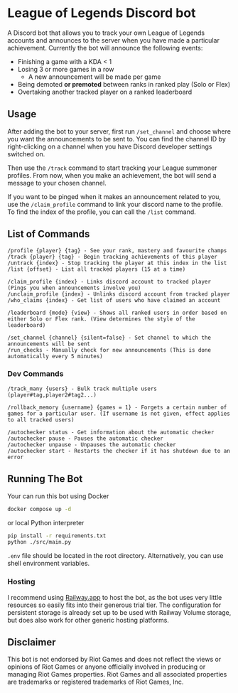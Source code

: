 # League of Legends Discord bot

A Discord bot that allows you to track your own League of Legends accounts and announces to the server when you have made a particular achievement. Currently the bot will announce the following events:

- Finishing a game with a KDA < 1
- Losing 3 or more games in a row
  - A new announcement will be made per game
- Being demoted **or premoted** between ranks in ranked play (Solo or Flex)
- Overtaking another tracked player on a ranked leaderboard

## Usage

After adding the bot to your server, first run `/set_channel` and choose where you want the announcements to be sent to. You can find the channel ID by right-clicking on a channel when you have Discord developer settings switched on.

Then use the `/track` command to start tracking your League summoner profiles. From now, when you make an achievement, the bot will send a message to your chosen channel.

If you want to be pinged when it makes an announcement related to you, use the `/claim_profile` command to link your discord name to the profile. To find the index of the profile, you can call the `/list` command.

## List of Commands

```
/profile {player} {tag} - See your rank, mastery and favourite champs
/track {player} {tag} - Begin tracking achievements of this player
/untrack {index} - Stop tracking the player at this index in the list
/list {offset} - List all tracked players (15 at a time)

/claim_profile {index} - Links discord account to tracked player (Pings you when announcements involve you)
/unclaim_profile {index} - Unlinks discord account from tracked player
/who_claims {index} - Get list of users who have claimed an account

/leaderboard {mode} {view} - Shows all ranked users in order based on either Solo or Flex rank. (View determines the style of the leaderboard)

/set_channel {channel} {silent=false} - Set channel to which the announcements will be sent
/run_checks - Manually check for new announcements (This is done automatically every 5 minutes)

```

### Dev Commands

```
/track_many {users} - Bulk track multiple users (player#tag,player2#tag2...)

/rollback_memory {username} {games = 1} - Forgets a certain number of games for a particular user. (If username is not given, effect applies to all tracked users)

/autochecker status - Get information about the automatic checker
/autochecker pause - Pauses the automatic checker
/autochecker unpause - Unpauses the automatic checker
/autochecker start - Restarts the checker if it has shutdown due to an error
```

## Running The Bot

Your can run this bot using Docker

```bash
docker compose up -d
```

or local Python interpreter

```bash
pip install -r requirements.txt
python ./src/main.py
```

`.env` file should be located in the root directory. Alternatively, you can use shell environment variables.

### Hosting

I recommend using [Railway.app](https://railway.app/) to host the bot, as the bot uses very little resources so easily fits into their generous trial tier. The configuration for persistent storage is already set up to be used with Railway Volume storage, but does also work for other generic hosting platforms.

## Disclaimer

This bot is not endorsed by Riot Games and does not reflect the views or opinions of Riot Games or anyone officially involved in producing or managing Riot Games properties. Riot Games and all associated properties are trademarks or registered trademarks of Riot Games, Inc.
